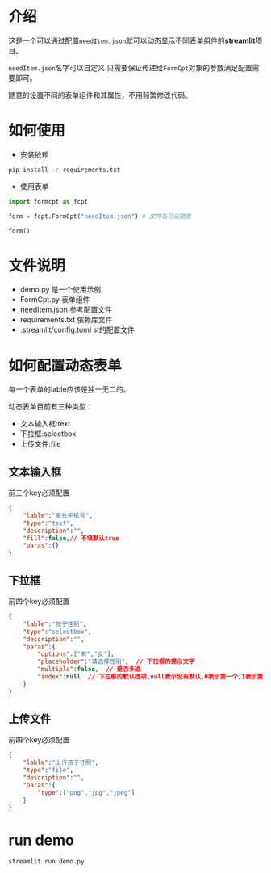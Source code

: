 # 介绍
这是一个可以通过配置`needItem.json`就可以动态显示不同表单组件的**streamlit**项目。

`needItem.json`名字可以自定义.只需要保证传递给`FormCpt`对象的参数满足配置需要即可。

随意的设置不同的表单组件和其属性，不用频繁修改代码。

# 如何使用
- 安装依赖
```bash
pip install -r requirements.txt
```
- 使用表单
```python
import formcpt as fcpt

form = fcpt.FormCpt("needItem.json") # 文件名可以随意

form()
```

# 文件说明
- demo.py 是一个使用示例
- FormCpt.py 表单组件
- needItem.json 参考配置文件
- requirements.txt 依赖库文件
- .streamlit/config.toml st的配置文件

# 如何配置动态表单

每一个表单的lable应该是独一无二的。

动态表单目前有三种类型：
- 文本输入框:text
- 下拉框:selectbox
- 上传文件:file

## 文本输入框
前三个key必须配置
```json
{
    "lable":"家长手机号",
    "type":"text",
    "description":"",
    "fill":false,// 不填默认true
    "paras":{}
}
```

## 下拉框
前四个key必须配置
```json
{
    "lable":"孩子性别",
    "type":"selectbox",
    "description":"",
    "paras":{
        "options":["男","女"],
        "placeholder":"请选择性别",  // 下拉框的提示文字
        "multiple":false,  // 是否多选
        "index":null  // 下拉框的默认选项,null表示没有默认,0表示第一个,1表示第二个
    }
}
```

## 上传文件
前四个key必须配置
```json
{
    "lable":"上传孩子寸照",
    "type":"file",
    "description":"",
    "paras":{
        "type":["png","jpg","jpeg"]
    }
}
```


# run demo
```bash
streamlit run demo.py
```